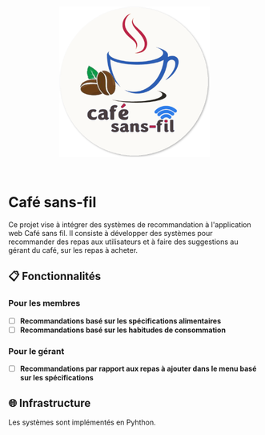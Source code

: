 <br/>
<br/>
<p align="center">
  <a href="https://cafesansfil.onrender.com/">
    <img src="front/public/logo.png" width="300">
  </a>
</p>
<br/>

# Café sans-fil

Ce projet vise à intégrer des systèmes de recommandation à l'application web Café sans fil. Il consiste à développer 
des systèmes pour recommander des repas aux utilisateurs et à faire des suggestions au gérant du café, sur les repas à acheter.

<!-- Café sans-fil est un projet pilote visant à améliorer le service des cafés étudiants de l'UdeM.  
Les cafés étudiants donnent accès à un espace de socialisation et de la nourriture à prix abordable, enrichissant la vie de campus des étudiants. Toutefois, l'infrastructure actuelle ne facilite pas l'accès à l'information et alourdit la gestion des cafés.  
Nous proposons une plateforme commune facilitant la gestion des cafés, leur découverte, la communication de leurs produits et la prise de commande. -->

## 📋 Fonctionnalités

### Pour les membres

- [ ] **Recommandations basé sur les spécifications alimentaires**
- [ ] **Recommandations basé sur les habitudes de consommation**

### Pour le gérant

- [ ] **Recommandations par rapport aux repas à ajouter dans le menu basé sur les spécifications**

## 🌐 Infrastructure

Les systèmes sont implémentés en Pyhthon.

<!-- L'infrastructure de l'application est basée sur le **FARM stack**, comprenant FastAPI, React et MongoDB.  
Elle utilise MongoDB pour une gestion efficace des données, FastAPI pour traiter les requêtes et React pour offrir une interface utilisateur pour visualiser et interagir avec les données.

### 🗄️ Base de données

- [**MongoDB**](https://www.mongodb.com/): Base de données NoSQL orientée document.

### 🔗 API

- [**FastAPI**](https://fastapi.tiangolo.com/): Framework Python facilitant le développement d'API de style REST.

### 💻 Application web

- [**React**](https://react.dev/): Librairie JavaScript facilitant le développement d'application web en mode single-page application (SPA).
- [**Tailwind CSS**](https://tailwindcss.com/): Framework CSS open-source. 

# 📘 Documentation

La documentation officielle du projet se trouve dans le [wiki](https://github.com/ceduni/cafe-sans-fil/wiki).  
Pour faciliter la recherche, voilà quelques **liens rapides**:  
🔗 [Spécifications du projet](https://github.com/ceduni/cafe-sans-fil/wiki/Exigences)  
🔗 [Documentation de l'API](https://cafesansfil-api.onrender.com/redoc)  
🔗 [Documentation de la BD](https://github.com/ceduni/cafe-sans-fil/wiki/API-et-Base-de-donn%C3%A9es) -->

<!-- 🔗 [Guide d'utilisation](https://github.com/ceduni/cafe-sans-fil/wiki/Base-de-donn%C3%A9es-(BD))  -->

<!-- # 🗂️ Organisation

Les dossiers du répertoire sont organisés comme suit:

- `\back`: contient le code source du backend composé de l'API et de la base de données
- `\front`: contient le code source de l'application web
- `\docs`: contient le site web du projet 

# 🌟 Contribution

Si vous êtes intéressé à participer au projet, veuillez prendre contact avec [Louis-Edouard LAFONTANT](mailto:louis.edouard.lafontant@umontreal.ca).

## Contributeurs

- Louis-Edouard LAFONTANT [@lelafontant](https://github.com/lelafontant)
- Axel ZAREB [@axeelz](https://github.com/axeelz)
- Southidej OUDANONH [@GokaGokai](https://github.com/GokaGokai)
- Flory JEAN-BAPTISTE [@FloryJB](https://github.com/FloryJB)
-->
